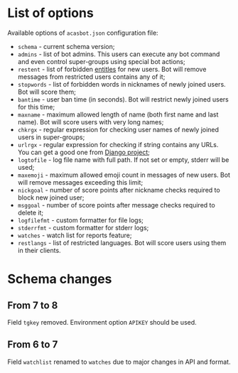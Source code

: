 # List of options

Available options of `acasbot.json` configuration file:

 * `schema` - current schema version;
 * `admins` - list of bot admins. This users can execute any bot command and even control super-groups using special bot actions;
 * `restent` - list of forbidden [entitles](https://core.telegram.org/bots/api#messageentity) for new users. Bot will remove messages from restricted users contains any of it;
 * `stopwords` - list of forbidden words in nicknames of newly joined users. Bot will score them;
 * `bantime` - user ban time (in seconds). Bot will restrict newly joined users for this time;
 * `maxname` - maximum allowed length of name (both first name and last name). Bot will score users with very long names;
 * `chkrgx` - regular expression for checking user names of newly joined users in super-groups;
 * `urlrgx` - regular expression for checking if string contains any URLs. You can get a good one from [Django project](https://github.com/django/django/blob/stable/1.3.x/django/core/validators.py#L45);
 * `logtofile` - log file name with full path. If not set or empty, stderr will be used;
 * `maxemoji` - maximum allowed emoji count in messages of new users. Bot will remove messages exceeding this limit;
 * `nickgoal` - number of score points after nickname checks required to block new joined user;
 * `msggoal` - number of score points after message checks required to delete it;
 * `logfilefmt` - custom formatter for file logs;
 * `stderrfmt` - custom formatter for stderr logs;
 * `watches` - watch list for reports feature;
 * `restlangs` - list of restricted languages. Bot will score users using them in their clients.

# Schema changes

## From 7 to 8
Field `tgkey` removed. Environment option `APIKEY` should be used.

## From 6 to 7
Field `watchlist` renamed to `watches` due to major changes in API and format.
